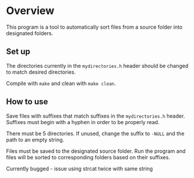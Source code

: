 # Overview
This program is a tool to automatically sort files from a source folder into designated folders.

## Set up
The directories currently in the `mydirectories.h` header should be changed to match desired directories.

Compile with `make` and clean with `make clean`.

## How to use
Save files with suffixes that match suffixes in the `mydirectories.h` header. Suffixes must begin with a hyphen in order
to be properly read.

There must be 5 directories. If unused, change the suffix to `-NULL` and the path to an empty string.

Files must be saved to the designated source folder. Run the program and files will be sorted to corresponding folders based
on their suffixes.

Currently bugged - issue using strcat twice with same string
